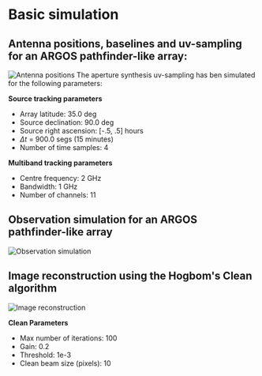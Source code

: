 # Basic simulation

## Antenna positions, baselines and uv-sampling for an ARGOS pathfinder-like array:
![Antenna positions](../../figures/array_baselines.png)
The aperture synthesis uv-sampling has ben simulated for the following parameters:

**Source tracking parameters**
- Array latitude: 35.0 deg
- Source declination: 90.0 deg
- Source right ascension: [-.5, .5] hours
- $\Delta t$ = 900.0 segs (15 minutes)
- Number of time samples: 4

**Multiband tracking parameters**
- Centre frequency: 2 GHz
- Bandwidth: 1 GHz
- Number of channels: 11

## Observation simulation for an ARGOS pathfinder-like array
![Observation simulation](../../figures/observation.png)

## Image reconstruction using the Hogbom's Clean algorithm
![Image reconstruction](../../figures/clean_observation.png)

**Clean Parameters**
- Max number of iterations: 100
- Gain: 0.2
- Threshold: 1e-3
- Clean beam size (pixels): 10
